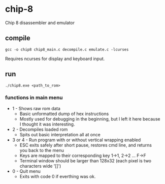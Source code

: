 # chip-8
Chip 8 disassembler and emulator

## compile

`gcc -o chip8 chip8_main.c decompile.c emulate.c -lcurses`

Requires ncurses for display and keyboard input.

## run
`./chip8.exe <path_to_rom>`

### functions in main menu
* 1 - Shows raw rom data
  * Basic unformatted dump of hex instructions
  * Mostly used for debugging in the beginning, but I left it here because I thought it was interesting.
* 2 - Decompiles loaded rom
  * Spits out basic interpretation all at once
* 3 or 4 - Run program with or without vertical wrapping enabled
  * ESC exits safely after short pause, restores cmd line, and returns you back to the menu
  * Keys are mapped to their corresponding key 1->1, 2->2 ... F->F
  * Terminal window should be larger than 128x32 (each pixel is two characters wide '[]')
* 0 - Quit menu
  * Exits with code 0 if everthing was ok.
